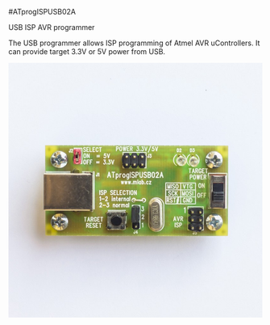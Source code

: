 <!--- PrjInfo ---> <!--- Please remove this line after manually editing --->
<!--- 00a56be08b96043df9e37d6aff7b6990 --->
<!--- Created:20170112-18:22: ---> 
<!--- Author:Mlab: ---> 
<!--- AuthorEmail:mlab@mlab.cz: ---> 
<!--- Tags:imported: ---> 
<!--- Ust:http://www.ust.cz/shop/product_info.php?cPath=22_23&products_id=33: ---> 
<!--- Name:ATprogISPUSB02A: --->
#ATprogISPUSB02A 
<!--- LongName --->
USB ISP AVR programmer
<!--- ELongName ---> 

<!--- Lead --->
The USB programmer allows ISP programming of Atmel AVR uControllers.
  It can provide target 3.3V or 5V power from USB.
<!--- ELead ---> 

![LeadImg](ATprogISPUSB02A_Top_Small.jpg) 


​
​
<!--- Description --->
<!--- EDescription --->
<!--- Content --->
<!--- EContent --->
            